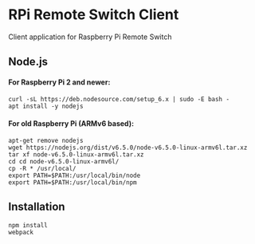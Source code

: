 # RPi Remote Switch Client
Client application for Raspberry Pi Remote Switch

## Node.js
#### For Raspberry Pi 2 and newer:

```
curl -sL https://deb.nodesource.com/setup_6.x | sudo -E bash -
apt install -y nodejs
```

#### For old Raspberry Pi (ARMv6 based):
```
apt-get remove nodejs
wget https://nodejs.org/dist/v6.5.0/node-v6.5.0-linux-armv6l.tar.xz
tar xf node-v6.5.0-linux-armv6l.tar.xz
cd cd node-v6.5.0-linux-armv6l/
cp -R * /usr/local/
export PATH=$PATH:/usr/local/bin/node
export PATH=$PATH:/usr/local/bin/npm
```



## Installation
```
npm install
webpack
```

